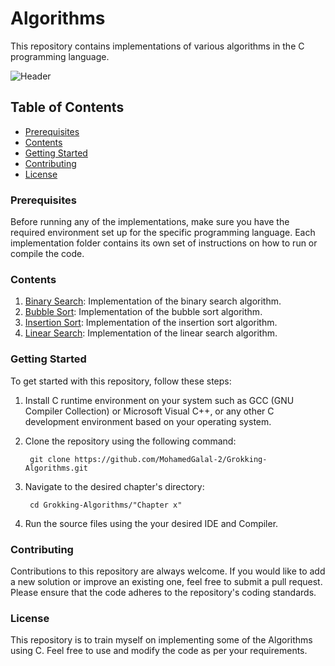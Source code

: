 # Algorithms
This repository contains implementations of various algorithms in the C programming language.

![Header](https://artofcse.com/storage/photos/1/course/code/algorithms.jpg)

## Table of Contents
- [Prerequisites](#Prerequisites)
- [Contents](#Contents)
- [Getting Started](#Getting-Started)
- [Contributing](#Contributing)
- [License](#License)

### Prerequisites
Before running any of the implementations, make sure you have the required environment set up for the specific programming language. Each implementation folder contains its own set of instructions on how to run or compile the code.

### Contents
1. [Binary Search](https://github.com/MohamedGalal-2/Algorithms/tree/main/Binary_Search): Implementation of the binary search algorithm.
2. [Bubble Sort](https://github.com/MohamedGalal-2/Algorithms/tree/main/Bubble_Sort): Implementation of the bubble sort algorithm.
3. [Insertion Sort](https://github.com/MohamedGalal-2/Algorithms/tree/main/Insertion_Sort): Implementation of the insertion sort algorithm.
4. [Linear Search](https://github.com/MohamedGalal-2/Algorithms/tree/main/Linear_Search): Implementation of the linear search algorithm.
   
### Getting Started
To get started with this repository, follow these steps:

1. Install C runtime environment on your system such as GCC (GNU Compiler Collection) or Microsoft Visual C++, or any other C development environment based on your operating system.

2. Clone the repository using the following command:

        git clone https://github.com/MohamedGalal-2/Grokking-Algorithms.git

3. Navigate to the desired chapter's directory:

        cd Grokking-Algorithms/"Chapter x"
  
4. Run the source files using the your desired IDE and Compiler. 

### Contributing
Contributions to this repository are always welcome. If you would like to add a new solution or improve an existing one, feel free to submit a pull request. Please ensure that the code adheres to the repository's coding standards.

### License
This repository is to train myself on implementing some of the Algorithms using C. Feel free to use and modify the code as per your requirements.
